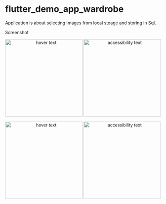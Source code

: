 # flutter_demo_app_wardrobe

Application is about selecting Images from local stoage and storing in Sql.

Screenshot

<p align="center">
  <img src="../master/images/app_one.jpeg" width="250" title="hover text">
  <img src="../master/images/app_two.jpeg" width="250" alt="accessibility text">
</p>
<p align="center">
  <img src="../master/images/app_three.jpeg" width="250" title="hover text">
  <img src="../master/images/app_four.jpeg" width="250" alt="accessibility text">
</p>
